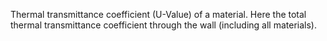 ﻿Thermal transmittance coefficient (U-Value) of a material.
Here the total thermal transmittance coefficient through the wall (including all materials).
